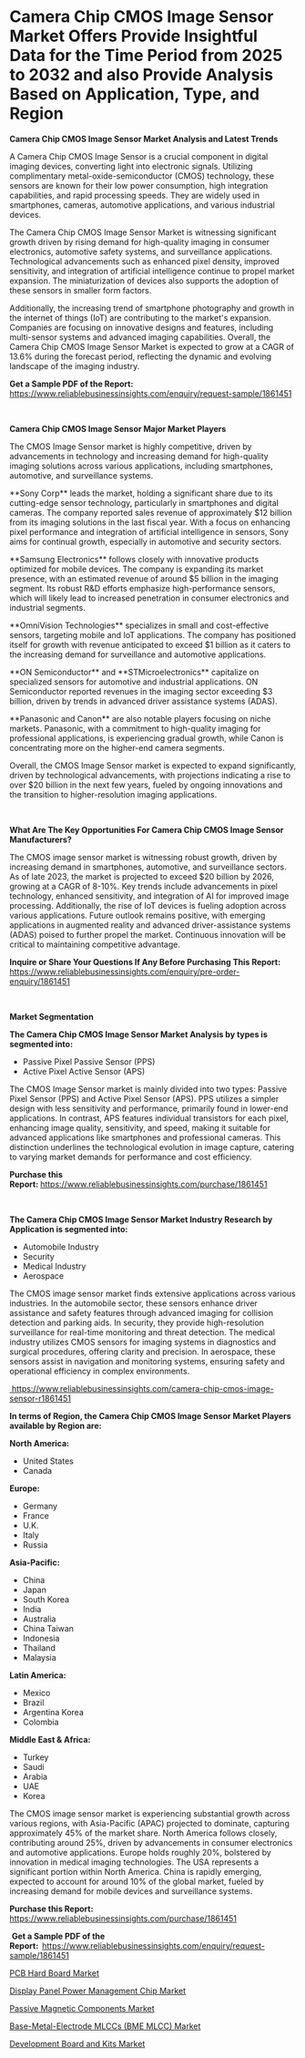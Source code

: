 <p><h1>Camera Chip CMOS Image Sensor Market Offers Provide Insightful Data for the Time Period from 2025 to 2032 and also Provide Analysis Based on Application, Type, and Region</h1></p><p><strong>Camera Chip CMOS Image Sensor Market Analysis and Latest Trends</strong></p>
<p><p>A Camera Chip CMOS Image Sensor is a crucial component in digital imaging devices, converting light into electronic signals. Utilizing complimentary metal-oxide-semiconductor (CMOS) technology, these sensors are known for their low power consumption, high integration capabilities, and rapid processing speeds. They are widely used in smartphones, cameras, automotive applications, and various industrial devices.</p><p>The Camera Chip CMOS Image Sensor Market is witnessing significant growth driven by rising demand for high-quality imaging in consumer electronics, automotive safety systems, and surveillance applications. Technological advancements such as enhanced pixel density, improved sensitivity, and integration of artificial intelligence continue to propel market expansion. The miniaturization of devices also supports the adoption of these sensors in smaller form factors.</p><p>Additionally, the increasing trend of smartphone photography and growth in the internet of things (IoT) are contributing to the market's expansion. Companies are focusing on innovative designs and features, including multi-sensor systems and advanced imaging capabilities. Overall, the Camera Chip CMOS Image Sensor Market is expected to grow at a CAGR of 13.6% during the forecast period, reflecting the dynamic and evolving landscape of the imaging industry.</p></p>
<p><strong>Get a Sample PDF of the Report:&nbsp;</strong> <a href="https://www.reliablebusinessinsights.com/enquiry/request-sample/1861451?utm_campaign=1847&utm_medium=2&utm_source=Github&utm_content=ia&utm_term=13022025&utm_id=camera-chip-cmos-image-sensor">https://www.reliablebusinessinsights.com/enquiry/request-sample/1861451</a></p>
<p>&nbsp;</p>
<p><strong>Camera Chip CMOS Image Sensor Major Market Players</strong></p>
<p><p>The CMOS Image Sensor market is highly competitive, driven by advancements in technology and increasing demand for high-quality imaging solutions across various applications, including smartphones, automotive, and surveillance systems.</p><p>**Sony Corp** leads the market, holding a significant share due to its cutting-edge sensor technology, particularly in smartphones and digital cameras. The company reported sales revenue of approximately $12 billion from its imaging solutions in the last fiscal year. With a focus on enhancing pixel performance and integration of artificial intelligence in sensors, Sony aims for continual growth, especially in automotive and security sectors.</p><p>**Samsung Electronics** follows closely with innovative products optimized for mobile devices. The company is expanding its market presence, with an estimated revenue of around $5 billion in the imaging segment. Its robust R&D efforts emphasize high-performance sensors, which will likely lead to increased penetration in consumer electronics and industrial segments.</p><p>**OmniVision Technologies** specializes in small and cost-effective sensors, targeting mobile and IoT applications. The company has positioned itself for growth with revenue anticipated to exceed $1 billion as it caters to the increasing demand for surveillance and automotive applications.</p><p>**ON Semiconductor** and **STMicroelectronics** capitalize on specialized sensors for automotive and industrial applications. ON Semiconductor reported revenues in the imaging sector exceeding $3 billion, driven by trends in advanced driver assistance systems (ADAS).</p><p>**Panasonic and Canon** are also notable players focusing on niche markets. Panasonic, with a commitment to high-quality imaging for professional applications, is experiencing gradual growth, while Canon is concentrating more on the higher-end camera segments.</p><p>Overall, the CMOS Image Sensor market is expected to expand significantly, driven by technological advancements, with projections indicating a rise to over $20 billion in the next few years, fueled by ongoing innovations and the transition to higher-resolution imaging applications.</p></p>
<p>&nbsp;</p>
<p><strong>What Are The Key Opportunities For Camera Chip CMOS Image Sensor Manufacturers?</strong></p>
<p><p>The CMOS image sensor market is witnessing robust growth, driven by increasing demand in smartphones, automotive, and surveillance sectors. As of late 2023, the market is projected to exceed $20 billion by 2026, growing at a CAGR of 8-10%. Key trends include advancements in pixel technology, enhanced sensitivity, and integration of AI for improved image processing. Additionally, the rise of IoT devices is fueling adoption across various applications. Future outlook remains positive, with emerging applications in augmented reality and advanced driver-assistance systems (ADAS) poised to further propel the market. Continuous innovation will be critical to maintaining competitive advantage.</p></p>
<p><strong>Inquire or Share Your Questions If Any Before Purchasing This Report:</strong> <a href="https://www.reliablebusinessinsights.com/enquiry/pre-order-enquiry/1861451?utm_campaign=1847&utm_medium=2&utm_source=Github&utm_content=ia&utm_term=13022025&utm_id=camera-chip-cmos-image-sensor">https://www.reliablebusinessinsights.com/enquiry/pre-order-enquiry/1861451</a></p>
<p>&nbsp;</p>
<p><strong>Market Segmentation</strong></p>
<p><strong>The Camera Chip CMOS Image Sensor Market Analysis by types is segmented into:</strong></p>
<p><ul><li>Passive Pixel Passive Sensor (PPS)</li><li>Active Pixel Active Sensor (APS)</li></ul></p>
<p><p>The CMOS Image Sensor market is mainly divided into two types: Passive Pixel Sensor (PPS) and Active Pixel Sensor (APS). PPS utilizes a simpler design with less sensitivity and performance, primarily found in lower-end applications. In contrast, APS features individual transistors for each pixel, enhancing image quality, sensitivity, and speed, making it suitable for advanced applications like smartphones and professional cameras. This distinction underlines the technological evolution in image capture, catering to varying market demands for performance and cost efficiency.</p></p>
<p><strong>Purchase this Report:&nbsp;</strong><a href="https://www.reliablebusinessinsights.com/purchase/1861451?utm_campaign=1847&utm_medium=2&utm_source=Github&utm_content=ia&utm_term=13022025&utm_id=camera-chip-cmos-image-sensor">https://www.reliablebusinessinsights.com/purchase/1861451</a></p>
<p>&nbsp;</p>
<p><strong>The Camera Chip CMOS Image Sensor Market Industry Research by Application is segmented into:</strong></p>
<p><ul><li>Automobile Industry</li><li>Security</li><li>Medical Industry</li><li>Aerospace</li></ul></p>
<p><p>The CMOS image sensor market finds extensive applications across various industries. In the automobile sector, these sensors enhance driver assistance and safety features through advanced imaging for collision detection and parking aids. In security, they provide high-resolution surveillance for real-time monitoring and threat detection. The medical industry utilizes CMOS sensors for imaging systems in diagnostics and surgical procedures, offering clarity and precision. In aerospace, these sensors assist in navigation and monitoring systems, ensuring safety and operational efficiency in complex environments.</p></p>
<p><a href="https://www.reliablebusinessinsights.com/camera-chip-cmos-image-sensor-r1861451?utm_campaign=1847&utm_medium=2&utm_source=Github&utm_content=ia&utm_term=13022025&utm_id=camera-chip-cmos-image-sensor">&nbsp;https://www.reliablebusinessinsights.com/camera-chip-cmos-image-sensor-r1861451</a></p>
<p><strong>In terms of Region, the Camera Chip CMOS Image Sensor Market Players available by Region are:</strong></p>
<p>
    <p> <strong> North America: </strong>
        <ul>
            <li>United States</li>
            <li>Canada</li>
        </ul>
        </p> 
    <p> <strong> Europe: </strong>
        <ul>
            <li>Germany</li>
            <li>France</li>
            <li>U.K.</li>
            <li>Italy</li>
            <li>Russia</li>
        </ul>
        </p> 
    <p> <strong> Asia-Pacific: </strong>
        <ul>
            <li>China</li>
            <li>Japan</li>
            <li>South Korea</li>
            <li>India</li>
            <li>Australia</li>
            <li>China Taiwan</li>
            <li>Indonesia</li>
            <li>Thailand</li>
            <li>Malaysia</li>
        </ul>
        </p> 
    <p> <strong> Latin America: </strong>
        <ul>
            <li>Mexico</li>
            <li>Brazil</li>
            <li>Argentina Korea</li>
            <li>Colombia</li>
        </ul>
        </p> 
    <p> <strong> Middle East & Africa: </strong>
        <ul>
            <li>Turkey</li>
            <li>Saudi</li>
            <li>Arabia</li>
            <li>UAE</li>
            <li>Korea</li>
        </ul>
    </p>
    </p>
<p><p>The CMOS image sensor market is experiencing substantial growth across various regions, with Asia-Pacific (APAC) projected to dominate, capturing approximately 45% of the market share. North America follows closely, contributing around 25%, driven by advancements in consumer electronics and automotive applications. Europe holds roughly 20%, bolstered by innovation in medical imaging technologies. The USA represents a significant portion within North America. China is rapidly emerging, expected to account for around 10% of the global market, fueled by increasing demand for mobile devices and surveillance systems.</p></p>
<p><strong>Purchase this Report: </strong><a href="https://www.reliablebusinessinsights.com/purchase/1861451?utm_campaign=1847&utm_medium=2&utm_source=Github&utm_content=ia&utm_term=13022025&utm_id=camera-chip-cmos-image-sensor">https://www.reliablebusinessinsights.com/purchase/1861451</a></p>
<p>&nbsp;<strong>Get a Sample PDF of the Report:&nbsp;&nbsp;</strong><a href="https://www.reliablebusinessinsights.com/enquiry/request-sample/1861451?utm_campaign=1847&utm_medium=2&utm_source=Github&utm_content=ia&utm_term=13022025&utm_id=camera-chip-cmos-image-sensor">https://www.reliablebusinessinsights.com/enquiry/request-sample/1861451</a></p>
<p><strong></strong></p>
<p><p><a href="https://github.com/verikaahova/Market-Research-Report-List-1/blob/main/pcb-hard-board-market.md?utm_campaign=1847&utm_medium=2&utm_source=Github&utm_content=ia&utm_term=13022025&utm_id=camera-chip-cmos-image-sensor">PCB Hard Board Market</a></p><p><a href="https://github.com/kaqiewan/Market-Research-Report-List-1/blob/main/display-panel-power-management-chip-market.md?utm_campaign=1847&utm_medium=2&utm_source=Github&utm_content=ia&utm_term=13022025&utm_id=camera-chip-cmos-image-sensor">Display Panel Power Management Chip Market</a></p><p><a href="https://github.com/elodielamto06/Market-Research-Report-List-1/blob/main/passive-magnetic-components-market.md?utm_campaign=1847&utm_medium=2&utm_source=Github&utm_content=ia&utm_term=13022025&utm_id=camera-chip-cmos-image-sensor">Passive Magnetic Components Market</a></p><p><a href="https://github.com/taxyevgwlle/Market-Research-Report-List-1/blob/main/base-metal-electrode-mlccs-bme-mlcc-market.md?utm_campaign=1847&utm_medium=2&utm_source=Github&utm_content=ia&utm_term=13022025&utm_id=camera-chip-cmos-image-sensor">Base-Metal-Electrode MLCCs (BME MLCC) Market</a></p><p><a href="https://github.com/donkalucine10/Market-Research-Report-List-1/blob/main/development-board-and-kits-market.md?utm_campaign=1847&utm_medium=2&utm_source=Github&utm_content=ia&utm_term=13022025&utm_id=camera-chip-cmos-image-sensor">Development Board and Kits Market</a></p></p>
